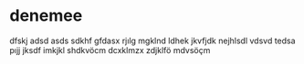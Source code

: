 # denemee
dfskj
adsd
asds
sdkhf
gfdasx
rjılg
mgklnd
ldhek
jkvfjdk
nejhlsdl
vdsvd
tedsa
pıjj
jksdf
imkjkl
shdkvöcm 
dcxklmzx
zdjklfö
mdvsöçm
